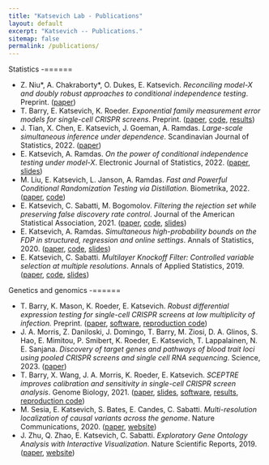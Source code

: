 ```yaml
---
title: "Katsevich Lab - Publications"
layout: default
excerpt: "Katsevich -- Publications."
sitemap: false
permalink: /publications/
---
```


Statistics
-======

- Z. Niu\*, A. Chakraborty\*, O. Dukes, E. Katsevich. *Reconciling model-X and doubly robust approaches to conditional independence testing*. Preprint. ([paper](https://arxiv.org/abs/2211.14698))
- T. Barry, E. Katsevich, K. Roeder. *Exponential family measurement error models for single-cell CRISPR screens*. Preprint. ([paper](https://arxiv.org/abs/2201.01879), [code](https://github.com/timothy-barry/glmeiv-manuscript), [results](https://upenn.box.com/v/glmeiv-files-v1))
- J. Tian, X. Chen, E. Katsevich, J. Goeman, A. Ramdas. *Large-scale simultaneous inference under dependence*. Scandinavian Journal of Statistics, 2022. ([paper](https://doi.org/10.1111/sjos.12614))
- E. Katsevich, A. Ramdas. *On the power of conditional independence testing under model-X*. Electronic Journal of Statistics, 2022. ([paper](https://arxiv.org/abs/2005.05506), [slides](https://ekatsevi.github.io/files/Katsevich_JSM_2020.pdf))
- M. Liu, E. Katsevich, L. Janson, A. Ramdas. *Fast and Powerful Conditional Randomization Testing via Distillation*. Biometrika, 2022. ([paper](https://arxiv.org/abs/2006.03980), [code](https://github.com/moleibobliu/Distillation-CRT))
- E. Katsevich, C. Sabatti, M. Bogomolov. *Filtering the rejection set while preserving false discovery rate control*. Journal of the American Statistical Association, 2021. ([paper](https://arxiv.org/abs/1809.01792),  [code](https://github.com/ekatsevi/Focused-BH), [slides](http://ekatsevi.github.io/files/FocusedBH_slides.pdf))
- E. Katsevich, A. Ramdas. *Simultaneous high-probability bounds on the FDP in structured, regression and online settings*. Annals of Statistics, 2020. ([paper](https://arxiv.org/abs/1803.06790), [code](https://github.com/ekatsevi/simultaneous-fdp), [slides](http://ekatsevi.github.io/files/FDP_bound_slides.pdf))
- E. Katsevich, C. Sabatti. *Multilayer Knockoff Filter: Controlled variable selection at multiple resolutions*. Annals of Applied Statistics, 2019. ([paper](https://projecteuclid.org/euclid.aoas/1554861639),  [code](https://ekatsevi.github.io/files/multilayer_knockoff_filter.zip), [slides](http://ekatsevi.github.io/files/MKF_slides.pdf))

Genetics and genomics
-======

- T. Barry, K. Mason, K. Roeder, E. Katsevich. *Robust differential expression testing for single-cell CRISPR screens at low multiplicity of infection.* Preprint. ([paper](https://doi.org/10.1101/2023.05.15.540875), [software](https://katsevich-lab.github.io/sceptre/), [reproduction code](https://github.com/Katsevich-Lab/sceptre2-manuscript))
-  J. A. Morris,  Z. Daniloski,  J. Domingo, T. Barry, M. Ziosi,  D. A. Glinos, S. Hao,  E. Mimitou,  P. Smibert,  K. Roeder,  E. Katsevich,  T. Lappalainen,  N. E. Sanjana. *Discovery of target genes and pathways of blood trait loci using pooled CRISPR screens and single cell RNA sequencing*. Science, 2023. ([paper](https://doi.org/10.1101/2021.04.07.438882))
- T. Barry, X. Wang, J. A. Morris, K. Roeder, E. Katsevich. *SCEPTRE improves calibration and sensitivity in single-cell CRISPR screen analysis*. Genome Biology, 2021. ([paper](https://genomebiology.biomedcentral.com/articles/10.1186/s13059-021-02545-2), [slides](https://ekatsevi.github.io/files/SCEPTRE_slides.pdf), [software](https://katsevich-lab.github.io/sceptre/), [results](https://upenn.box.com/v/sceptre-files-v8), [reproduction code](https://github.com/Katsevich-Lab/sceptre-manuscript))
- M. Sesia, E. Katsevich, S. Bates, E. Candes, C. Sabatti. *Multi-resolution localization of causal variants across the genome*. Nature Communications, 2020. ([paper](https://www.nature.com/articles/s41467-020-14791-2), [website](https://msesia.github.io/knockoffzoom/))
- J. Zhu, Q. Zhao, E. Katsevich, C. Sabatti. *Exploratory Gene Ontology Analysis with Interactive Visualization*. Nature Scientific Reports, 2019. ([paper](https://www.nature.com/articles/s41598-019-42178-x), [website](http://aegis.stanford.edu/))

